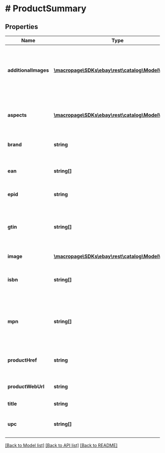 # # ProductSummary

## Properties

Name | Type | Description | Notes
------------ | ------------- | ------------- | -------------
**additionalImages** | [**\macropage\SDKs\ebay\rest\catalog\Model\Image[]**](Image.md) | Contains information about additional images associated with this product. For the primary image, see the &lt;b&gt;image&lt;/b&gt; container. | [optional]
**aspects** | [**\macropage\SDKs\ebay\rest\catalog\Model\Aspect[]**](Aspect.md) | Contains an array of the category aspects and their values that are associated with this product. | [optional]
**brand** | **string** | The manufacturer&#39;s brand name for this product. | [optional]
**ean** | **string[]** | A list of all European Article Numbers (EANs) that identify this product. | [optional]
**epid** | **string** | The eBay product ID of this product. | [optional]
**gtin** | **string[]** | A list of all GTINs that identify this product. This includes all of the values returned in the &lt;b&gt;ean&lt;/b&gt;, &lt;b&gt;isbn&lt;/b&gt;, and &lt;b&gt;upc&lt;/b&gt; fields. | [optional]
**image** | [**\macropage\SDKs\ebay\rest\catalog\Model\Image**](Image.md) |  | [optional]
**isbn** | **string[]** | A list of all International Standard Book Numbers (ISBNs) that identify this product. | [optional]
**mpn** | **string[]** | A list of all Manufacturer Product Number (MPN) values that the manufacturer uses to identify this product. | [optional]
**productHref** | **string** | The URI of the &lt;b&gt;getProduct&lt;/b&gt; call request that retrieves this product&#39;s details. | [optional]
**productWebUrl** | **string** | The URL for this product&#39;s eBay product page. | [optional]
**title** | **string** | The title of this product on eBay. | [optional]
**upc** | **string[]** | A list of Universal Product Codes (UPCs) that identify this product. | [optional]

[[Back to Model list]](../../README.md#models) [[Back to API list]](../../README.md#endpoints) [[Back to README]](../../README.md)
